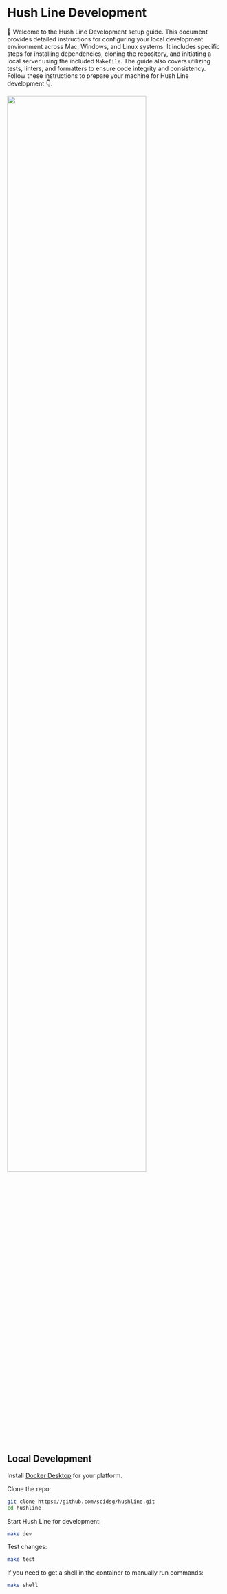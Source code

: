 # Hush Line Development

👋 Welcome to the Hush Line Development setup guide. This document provides detailed instructions for configuring your local development environment across Mac, Windows, and Linux systems. It includes specific steps for installing dependencies, cloning the repository, and initiating a local server using the included `Makefile`. The guide also covers utilizing tests, linters, and formatters to ensure code integrity and consistency. Follow these instructions to prepare your machine for Hush Line development 👇.

<img src="https://github.com/scidsg/hushline/assets/28545431/3108811e-226e-4451-9793-c893da96184c" width="80%">

<h2>Local Development</h2>

Install [Docker Desktop](https://www.docker.com/products/docker-desktop/) for your platform.

Clone the repo:

```sh
git clone https://github.com/scidsg/hushline.git
cd hushline
```

Start Hush Line for development:

```sh
make dev
```

Test changes:

```sh
make test
```

If you need to get a shell in the container to manually run commands:

```sh
make shell
```
